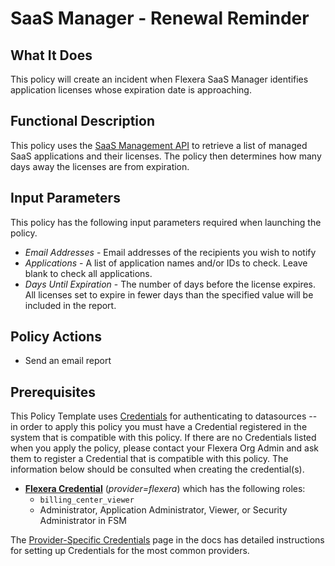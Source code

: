 # SaaS Manager - Renewal Reminder

## What It Does

This policy will create an incident when Flexera SaaS Manager identifies application licenses whose expiration date is approaching.

## Functional Description

This policy uses the [SaaS Management API](https://developer.flexera.com/docs/api/saas/v1) to retrieve a list of managed SaaS applications and their licenses. The policy then determines how many days away the licenses are from expiration.

## Input Parameters

This policy has the following input parameters required when launching the policy.

- *Email Addresses* - Email addresses of the recipients you wish to notify
- *Applications* - A list of application names and/or IDs to check. Leave blank to check all applications.
- *Days Until Expiration* - The number of days before the license expires. All licenses set to expire in fewer days than the specified value will be included in the report.

## Policy Actions

- Send an email report

## Prerequisites

This Policy Template uses [Credentials](https://docs.flexera.com/flexera/EN/Automation/ManagingCredentialsExternal.htm) for authenticating to datasources -- in order to apply this policy you must have a Credential registered in the system that is compatible with this policy. If there are no Credentials listed when you apply the policy, please contact your Flexera Org Admin and ask them to register a Credential that is compatible with this policy. The information below should be consulted when creating the credential(s).

- [**Flexera Credential**](https://docs.flexera.com/flexera/EN/Automation/ProviderCredentials.htm) (*provider=flexera*) which has the following roles:
  - `billing_center_viewer`
  - Administrator, Application Administrator, Viewer, or Security Administrator in FSM

The [Provider-Specific Credentials](https://docs.flexera.com/flexera/EN/Automation/ProviderCredentials.htm) page in the docs has detailed instructions for setting up Credentials for the most common providers.

